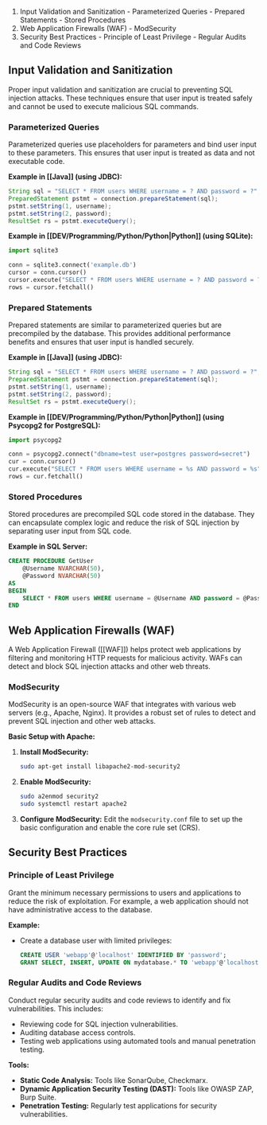    1. Input Validation and Sanitization
     - Parameterized Queries
     - Prepared Statements
     - Stored Procedures
   2. Web Application Firewalls (WAF)
     - ModSecurity
   3. Security Best Practices
     - Principle of Least Privilege
     - Regular Audits and Code Reviews
## Input Validation and Sanitization

Proper input validation and sanitization are crucial to preventing SQL injection attacks. These techniques ensure that user input is treated safely and cannot be used to execute malicious SQL commands.

### Parameterized Queries
Parameterized queries use placeholders for parameters and bind user input to these parameters. This ensures that user input is treated as data and not executable code.

**Example in [[Java]] (using JDBC):**
```java
String sql = "SELECT * FROM users WHERE username = ? AND password = ?";
PreparedStatement pstmt = connection.prepareStatement(sql);
pstmt.setString(1, username);
pstmt.setString(2, password);
ResultSet rs = pstmt.executeQuery();
```

**Example in [[DEV/Programming/Python/Python|Python]] (using SQLite):**
```python
import sqlite3

conn = sqlite3.connect('example.db')
cursor = conn.cursor()
cursor.execute("SELECT * FROM users WHERE username = ? AND password = ?", (username, password))
rows = cursor.fetchall()
```

### Prepared Statements
Prepared statements are similar to parameterized queries but are precompiled by the database. This provides additional performance benefits and ensures that user input is handled securely.

**Example in [[Java]] (using JDBC):**
```java
String sql = "SELECT * FROM users WHERE username = ? AND password = ?";
PreparedStatement pstmt = connection.prepareStatement(sql);
pstmt.setString(1, username);
pstmt.setString(2, password);
ResultSet rs = pstmt.executeQuery();
```

**Example in [[DEV/Programming/Python/Python|Python]] (using Psycopg2 for PostgreSQL):**
```python
import psycopg2

conn = psycopg2.connect("dbname=test user=postgres password=secret")
cur = conn.cursor()
cur.execute("SELECT * FROM users WHERE username = %s AND password = %s", (username, password))
rows = cur.fetchall()
```

### Stored Procedures
Stored procedures are precompiled SQL code stored in the database. They can encapsulate complex logic and reduce the risk of SQL injection by separating user input from SQL code.

**Example in SQL Server:**
```sql
CREATE PROCEDURE GetUser
    @Username NVARCHAR(50),
    @Password NVARCHAR(50)
AS
BEGIN
    SELECT * FROM users WHERE username = @Username AND password = @Password;
END
```

## Web Application Firewalls (WAF)

A Web Application Firewall ([[WAF]]) helps protect web applications by filtering and monitoring HTTP requests for malicious activity. WAFs can detect and block SQL injection attacks and other web threats.

### ModSecurity
ModSecurity is an open-source WAF that integrates with various web servers (e.g., Apache, Nginx). It provides a robust set of rules to detect and prevent SQL injection and other web attacks.

**Basic Setup with Apache:**
1. **Install ModSecurity:**
   ```bash
   sudo apt-get install libapache2-mod-security2
   ```

2. **Enable ModSecurity:**
   ```bash
   sudo a2enmod security2
   sudo systemctl restart apache2
   ```

3. **Configure ModSecurity:**
   Edit the `modsecurity.conf` file to set up the basic configuration and enable the core rule set (CRS).

## Security Best Practices

### Principle of Least Privilege
Grant the minimum necessary permissions to users and applications to reduce the risk of exploitation. For example, a web application should not have administrative access to the database.

**Example:**
- Create a database user with limited privileges:
  ```sql
  CREATE USER 'webapp'@'localhost' IDENTIFIED BY 'password';
  GRANT SELECT, INSERT, UPDATE ON mydatabase.* TO 'webapp'@'localhost';
  ```

### Regular Audits and Code Reviews
Conduct regular security audits and code reviews to identify and fix vulnerabilities. This includes:
- Reviewing code for SQL injection vulnerabilities.
- Auditing database access controls.
- Testing web applications using automated tools and manual penetration testing.

**Tools:**
- **Static Code Analysis:** Tools like SonarQube, Checkmarx.
- **Dynamic Application Security Testing (DAST):** Tools like OWASP ZAP, Burp Suite.
- **Penetration Testing:** Regularly test applications for security vulnerabilities.